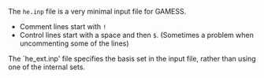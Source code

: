 The `he.inp` file is a very minimal input file for GAMESS.

* Comment lines start with `!`
* Control lines start with a space and then `$`. (Sometimes a problem when uncommenting some of the lines)

The `he_ext.inp' file specifies the basis set in the input file, rather than using one of the internal sets.
